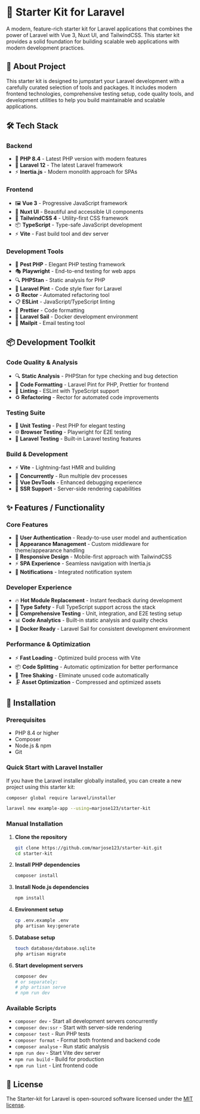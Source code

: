 
# 🚀 Starter Kit for Laravel

A modern, feature-rich starter kit for Laravel applications that combines the power of Laravel with Vue 3, Nuxt UI, and TailwindCSS. This starter kit provides a solid foundation for building scalable web applications with modern development practices.

## 🎯 About Project

This starter kit is designed to jumpstart your Laravel development with a carefully curated selection of tools and packages. It includes modern frontend technologies, comprehensive testing setup, code quality tools, and development utilities to help you build maintainable and scalable applications.

## 🛠️ Tech Stack

### Backend
- 🐘 **PHP 8.4** - Latest PHP version with modern features
- 🎨 **Laravel 12** - The latest Laravel framework
- ⚡ **Inertia.js** - Modern monolith approach for SPAs

### Frontend
- 🖼️ **Vue 3** - Progressive JavaScript framework
- 🎨 **Nuxt UI** - Beautiful and accessible UI components
- 🎯 **TailwindCSS 4** - Utility-first CSS framework
- 📦 **TypeScript** - Type-safe JavaScript development
- ⚡ **Vite** - Fast build tool and dev server

### Development Tools
- 🧪 **Pest PHP** - Elegant PHP testing framework
- 🎭 **Playwright** - End-to-end testing for web apps
- 🔍 **PHPStan** - Static analysis for PHP
- 🎨 **Laravel Pint** - Code style fixer for Laravel
- ♻️ **Rector** - Automated refactoring tool
- 📋 **ESLint** - JavaScript/TypeScript linting
- 💅 **Prettier** - Code formatting
- 🐳 **Laravel Sail** - Docker development environment
- 📧 **Mailpit** - Email testing tool

## 📦 Development Toolkit

### Code Quality & Analysis
- 🔍 **Static Analysis** - PHPStan for type checking and bug detection
- 🎨 **Code Formatting** - Laravel Pint for PHP, Prettier for frontend
- 📏 **Linting** - ESLint with TypeScript support
- ♻️ **Refactoring** - Rector for automated code improvements

### Testing Suite
- 🧪 **Unit Testing** - Pest PHP for elegant testing
- 🌐 **Browser Testing** - Playwright for E2E testing
- 🔄 **Laravel Testing** - Built-in Laravel testing features

### Build & Development
- ⚡ **Vite** - Lightning-fast HMR and building
- 🔧 **Concurrently** - Run multiple dev processes
- 🎯 **Vue DevTools** - Enhanced debugging experience
- 🚀 **SSR Support** - Server-side rendering capabilities

## ✨ Features / Functionality

### Core Features
- 🔐 **User Authentication** - Ready-to-use user model and authentication
- 🎨 **Appearance Management** - Custom middleware for theme/appearance handling  
- 📱 **Responsive Design** - Mobile-first approach with TailwindCSS
- ⚡ **SPA Experience** - Seamless navigation with Inertia.js
- 🔔 **Notifications** - Integrated notification system

### Developer Experience
- 🔥 **Hot Module Replacement** - Instant feedback during development
- 📝 **Type Safety** - Full TypeScript support across the stack
- 🧪 **Comprehensive Testing** - Unit, integration, and E2E testing setup
- 📊 **Code Analytics** - Built-in static analysis and quality checks
- 🐳 **Docker Ready** - Laravel Sail for consistent development environment

### Performance & Optimization
- ⚡ **Fast Loading** - Optimized build process with Vite
- 📦 **Code Splitting** - Automatic optimization for better performance
- 🎯 **Tree Shaking** - Eliminate unused code automatically
- 🗜️ **Asset Optimization** - Compressed and optimized assets

## 🚀 Installation

### Prerequisites
- PHP 8.4 or higher
- Composer
- Node.js & npm
- Git

### Quick Start with Laravel Installer

If you have the Laravel installer globally installed, you can create a new project using this starter kit:

```bash
composer global require laravel/installer

laravel new example-app --using=marjose123/starter-kit
```

### Manual Installation

1. **Clone the repository**
   ```bash
   git clone https://github.com/marjose123/starter-kit.git
   cd starter-kit
   ```

2. **Install PHP dependencies**
   ```bash
   composer install
   ```

3. **Install Node.js dependencies**
   ```bash
   npm install
   ```

4. **Environment setup**
   ```bash
   cp .env.example .env
   php artisan key:generate
   ```

5. **Database setup**
   ```bash
   touch database/database.sqlite
   php artisan migrate
   ```

6. **Start development servers**
   ```bash
   composer dev
   # or separately:
   # php artisan serve
   # npm run dev
   ```

### Available Scripts

- `composer dev` - Start all development servers concurrently
- `composer dev:ssr` - Start with server-side rendering
- `composer test` - Run PHP tests
- `composer format` - Format both frontend and backend code
- `composer analyse` - Run static analysis
- `npm run dev` - Start Vite dev server
- `npm run build` - Build for production
- `npm run lint` - Lint frontend code

## 📄 License

The Starter-kit for Laravel is open-sourced software licensed under the [MIT license](https://opensource.org/licenses/MIT).
